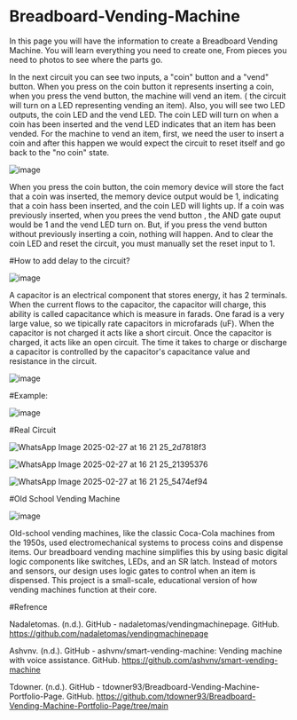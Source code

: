 # Breadboard-Vending-Machine
In this page you will have the information to create a Breadboard Vending Machine. You will learn everything you need to create one, From pieces you need to photos to see where the parts go.

In the next circuit you can see two inputs, a "coin" button and a "vend" button. When you press on the coin button it represents inserting a coin, when you press the vend button, the machine will vend an item. ( the circuit will turn on a LED representing vending an item). Also, you will see two LED outputs, the coin LED and the vend LED. The coin LED will turn on when a coin has been inserted and the vend LED indicates that an item has been vended. For the machine to vend an item, first, we need the user to insert a coin and after this happen we would expect the circuit to reset itself and go back to the "no coin" state.

![image](https://github.com/user-attachments/assets/ebbe9793-a558-4c9f-811c-12d541daa25e)

When you press the coin button, the coin memory device will store the fact that a coin was inserted, the memory device output would be 1, indicating that a coin hass been inserted, and the coin LED will lights up. If a coin was previously inserted, when you prees the vend button , the AND gate ouput would be 1 and the vend LED turn on. But, if you press the vend button without previously inserting a coin, nothing will happen. And to clear the coin LED and reset the circuit, you must manually set the reset input to 1.

#How to add delay to the circuit?

![image](https://github.com/user-attachments/assets/21c1af83-aee1-44ff-8298-80d1389eaa4a)

A capacitor is an electrical component that stores energy, it has 2 terminals. When the current flows to the capacitor, the capacitor will charge, this ability is called capacitance which is measure in farads. One farad is a very large value, so we tipically rate capacitors in microfarads (uF). When the capacitor is not charged it acts like a short circuit. Once the capacitor is charged, it acts like an open circuit. The time it takes to charge or discharge a capacitor is controlled by the capacitor's capacitance value and resistance in the circuit.

![image](https://github.com/user-attachments/assets/573e951d-4d0b-4148-8f17-70cd9353e6a0)

#Example:

![image](https://github.com/user-attachments/assets/ef53e311-6419-47ab-a5b9-8cfaa301fda8)

#Real Circuit

![WhatsApp Image 2025-02-27 at 16 21 25_2d7818f3](https://github.com/user-attachments/assets/eb849cbe-736f-4b43-83ee-51a92dc53209)

![WhatsApp Image 2025-02-27 at 16 21 25_21395376](https://github.com/user-attachments/assets/ef9e72be-0986-4f51-9801-7dada1227531)

![WhatsApp Image 2025-02-27 at 16 21 25_5474ef94](https://github.com/user-attachments/assets/26d03d07-212a-4220-a691-31d1e3e3c696)

#Old School Vending Machine

![image](https://github.com/user-attachments/assets/50735d34-7129-4593-a882-0260f4b5ccc8)

Old-school vending machines, like the classic Coca-Cola machines from the 1950s, used electromechanical systems to process coins and dispense items. Our breadboard vending machine simplifies this by using basic digital logic components like switches, LEDs, and an SR latch. Instead of motors and sensors, our design uses logic gates to control when an item is dispensed. This project is a small-scale, educational version of how vending machines function at their core.

#Refrence 

Nadaletomas. (n.d.). GitHub - nadaletomas/vendingmachinepage. GitHub. https://github.com/nadaletomas/vendingmachinepage

Ashvnv. (n.d.). GitHub - ashvnv/smart-vending-machine: Vending machine with voice assistance. GitHub. https://github.com/ashvnv/smart-vending-machine

Tdowner. (n.d.). GitHub - tdowner93/Breadboard-Vending-Machine-Portfolio-Page. GitHub. https://github.com/tdowner93/Breadboard-Vending-Machine-Portfolio-Page/tree/main

